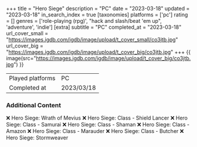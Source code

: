 +++
title = "Hero Siege"
description = "PC"
date = "2023-03-18"
updated = "2023-03-18"
in_search_index = true
[taxonomies]
platforms = ['pc']
rating = []
genres = ['role-playing (rpg)', "hack and slash/beat 'em up", 'adventure', 'indie']
[extra]
subtitle = "PC"
completed_at = "2023-03-18"
url_cover_small = "https://images.igdb.com/igdb/image/upload/t_cover_small/co3jtb.jpg"
url_cover_big = "https://images.igdb.com/igdb/image/upload/t_cover_big/co3jtb.jpg"
+++
{{ image(src="https://images.igdb.com/igdb/image/upload/t_cover_big/co3jtb.jpg") }}

|              |            |
| ------------ | ---------- |
| Played platforms    | PC |
| Completed at | 2023/03/18 |



### Additional Content


❌ Hero Siege: Wrath of Mevius
❌ Hero Siege: Class - Shield Lancer
❌ Hero Siege: Class - Samurai
❌ Hero Siege: Class - Shaman
❌ Hero Siege: Class - Amazon
❌ Hero Siege: Class - Marauder
❌ Hero Siege: Class - Butcher
❌ Hero Siege: Stormweaver